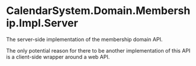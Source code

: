 ﻿# CalendarSystem.Domain.Membership.Impl.Server

The server-side implementation of the membership domain API.

The only potential reason for there to be another implementation of this API is a client-side wrapper around
a web API.